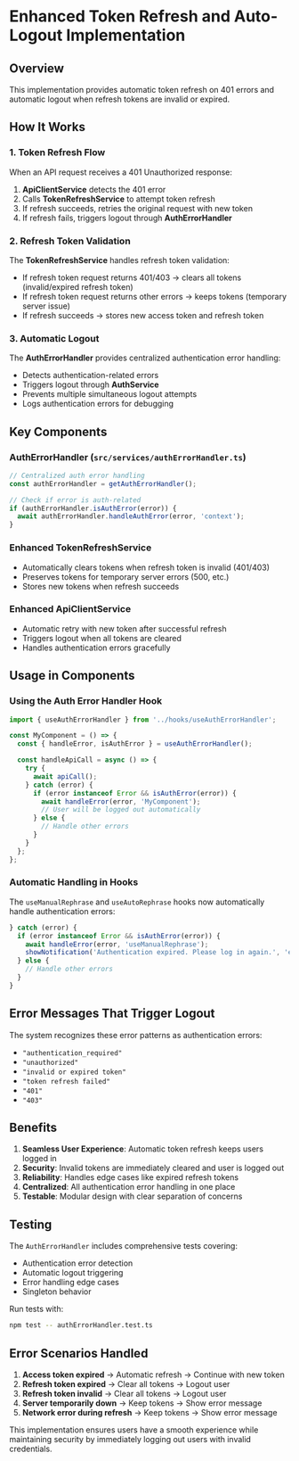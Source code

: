 # Enhanced Token Refresh and Auto-Logout Implementation

## Overview

This implementation provides automatic token refresh on 401 errors and automatic logout when refresh tokens are invalid or expired.

## How It Works

### 1. Token Refresh Flow

When an API request receives a 401 Unauthorized response:

1. **ApiClientService** detects the 401 error
2. Calls **TokenRefreshService** to attempt token refresh
3. If refresh succeeds, retries the original request with new token
4. If refresh fails, triggers logout through **AuthErrorHandler**

### 2. Refresh Token Validation

The **TokenRefreshService** handles refresh token validation:

- If refresh token request returns 401/403 → clears all tokens (invalid/expired refresh token)
- If refresh token request returns other errors → keeps tokens (temporary server issue)
- If refresh succeeds → stores new access token and refresh token

### 3. Automatic Logout

The **AuthErrorHandler** provides centralized authentication error handling:

- Detects authentication-related errors
- Triggers logout through **AuthService**
- Prevents multiple simultaneous logout attempts
- Logs authentication errors for debugging

## Key Components

### AuthErrorHandler (`src/services/authErrorHandler.ts`)

```typescript
// Centralized auth error handling
const authErrorHandler = getAuthErrorHandler();

// Check if error is auth-related
if (authErrorHandler.isAuthError(error)) {
  await authErrorHandler.handleAuthError(error, 'context');
}
```

### Enhanced TokenRefreshService

- Automatically clears tokens when refresh token is invalid (401/403)
- Preserves tokens for temporary server errors (500, etc.)
- Stores new tokens when refresh succeeds

### Enhanced ApiClientService

- Automatic retry with new token after successful refresh
- Triggers logout when all tokens are cleared
- Handles authentication errors gracefully

## Usage in Components

### Using the Auth Error Handler Hook

```typescript
import { useAuthErrorHandler } from '../hooks/useAuthErrorHandler';

const MyComponent = () => {
  const { handleError, isAuthError } = useAuthErrorHandler();

  const handleApiCall = async () => {
    try {
      await apiCall();
    } catch (error) {
      if (error instanceof Error && isAuthError(error)) {
        await handleError(error, 'MyComponent');
        // User will be logged out automatically
      } else {
        // Handle other errors
      }
    }
  };
};
```

### Automatic Handling in Hooks

The `useManualRephrase` and `useAutoRephrase` hooks now automatically handle authentication errors:

```typescript
} catch (error) {
  if (error instanceof Error && isAuthError(error)) {
    await handleError(error, 'useManualRephrase');
    showNotification('Authentication expired. Please log in again.', 'error');
  } else {
    // Handle other errors
  }
}
```

## Error Messages That Trigger Logout

The system recognizes these error patterns as authentication errors:

- `"authentication_required"`
- `"unauthorized"`
- `"invalid or expired token"`
- `"token refresh failed"`
- `"401"`
- `"403"`

## Benefits

1. **Seamless User Experience**: Automatic token refresh keeps users logged in
2. **Security**: Invalid tokens are immediately cleared and user is logged out
3. **Reliability**: Handles edge cases like expired refresh tokens
4. **Centralized**: All authentication error handling in one place
5. **Testable**: Modular design with clear separation of concerns

## Testing

The `AuthErrorHandler` includes comprehensive tests covering:

- Authentication error detection
- Automatic logout triggering
- Error handling edge cases
- Singleton behavior

Run tests with:
```bash
npm test -- authErrorHandler.test.ts
```

## Error Scenarios Handled

1. **Access token expired** → Automatic refresh → Continue with new token
2. **Refresh token expired** → Clear all tokens → Logout user
3. **Refresh token invalid** → Clear all tokens → Logout user
4. **Server temporarily down** → Keep tokens → Show error message
5. **Network error during refresh** → Keep tokens → Show error message

This implementation ensures users have a smooth experience while maintaining security by immediately logging out users with invalid credentials.